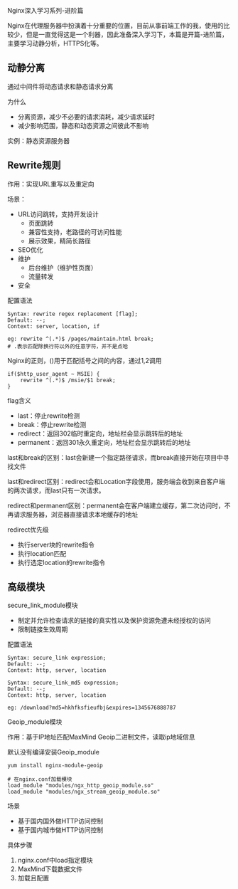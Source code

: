 Nginx深入学习系列-进阶篇

Nginx在代理服务器中扮演着十分重要的位置，目前从事前端工作的我，使用的比较少，但是一直觉得这是一个利器，因此准备深入学习下，本篇是开篇-进阶篇，主要学习动静分析，HTTPS化等。

<!-- more -->

## 动静分离
通过中间件将动态请求和静态请求分离

为什么
* 分离资源，减少不必要的请求消耗，减少请求延时
* 减少影响范围，静态和动态资源之间彼此不影响

实例：静态资源服务器

## Rewrite规则
作用：实现URL重写以及重定向

场景：
* URL访问跳转，支持开发设计
  * 页面跳转
  * 兼容性支持，老路径的可访问性能
  * 展示效果，精简长路径
* SEO优化
* 维护
  * 后台维护（维护性页面）
  * 流量转发
* 安全

配置语法
```shell
Syntax: rewrite regex replacement [flag];
Default: --;
Context: server, location, if

eg: rewrite ^(.*)$ /pages/maintain.html break;
# .表示匹配除换行符以外的任意字符，并不是点哈
```

Nginx的正则，()用于匹配括号之间的内容，通过$1,$2调用
```shell
if($http_user_agent ~ MSIE) {
    rewrite ^(.*)$ /msie/$1 break;
}
```

flag含义
* last：停止rewrite检测
* break：停止rewrite检测
* redirect：返回302临时重定向，地址栏会显示跳转后的地址
* permanent：返回301永久重定向，地址栏会显示跳转后的地址

last和break的区别：last会新建一个指定路径请求，而break直接开始在项目中寻找文件

last和redirect区别：redirect会和Location字段使用，服务端会收到来自客户端的两次请求，而last只有一次请求。

redirect和permanent区别：permanent会在客户端建立缓存，第二次访问时，不再请求服务器，浏览器直接请求本地缓存的地址

redirect优先级
* 执行server块的rewrite指令
* 执行location匹配
* 执行选定location的rewrite指令

## 高级模块
secure_link_module模块
* 制定并允许检查请求的链接的真实性以及保护资源免遭未经授权的访问
* 限制链接生效周期

配置语法
```shell
Syntax: secure_link expression;
Default: --;
Context: http, server, location

Syntax: secure_link_md5 expression;
Default: --;
Context: http, server, location

eg: /download?md5=hkhfksfieufbj&expires=1345676888787
```

Geoip_module模块

作用：基于IP地址匹配MaxMind Geoip二进制文件，读取ip地域信息

默认没有编译安装Geoip_module
```shell
yum install nginx-module-geoip

# 在nginx.conf加载模块
load_module "modules/ngx_http_geoip_module.so"
load_module "modules/ngx_stream_geoip_module.so"
```

场景
* 基于国内国外做HTTP访问控制
* 基于国内城市做HTTP访问控制

具体步骤
1. nginx.conf中load指定模块
2. MaxMind下载数据文件
3. 加载且配置

